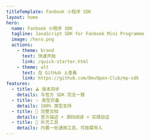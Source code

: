```yaml
---
titleTemplate: Fanbook 小程序 SDK
layout: home
hero:
  name: Fanbook 小程序 SDK
  tagline: JavaScript SDK for Fanbook Mini Programme
  image: /hero.png
  actions:
    - theme: brand
      text: 快速开始
      link: /quick-starter.html
    - theme: alt
      text: 在 GitHub 上查看
      link: https://github.com/DevOpen-Club/mp-sdk
features:
  - title: ⛳ 版本同步
    details: 与官方 SDK 完全一致
  - title: ✨ 类型完备
    details: 100% 类型支持
  - title: 📝 完整文档
    details: 官方描述 + 源码阅读 + 实践验证
  - title: 🔧 补充工具
    details: 内置一些通用工具，可按需导入
---
```

